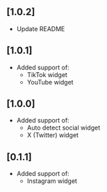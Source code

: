 ## [1.0.2]
* Update README

## [1.0.1]
* Added support of: 
    * TikTok widget
    * YouTube widget

## [1.0.0]
* Added support of: 
    * Auto detect social widget
    * X (Twitter) widget

## [0.1.1]
* Added support of: 
    * Instagram widget